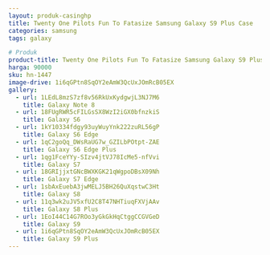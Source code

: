 ```yaml
---
layout: produk-casinghp
title: Twenty One Pilots Fun To Fatasize Samsung Galaxy S9 Plus Case
categories: samsung
tags: galaxy

# Produk
product-title: Twenty One Pilots Fun To Fatasize Samsung Galaxy S9 Plus Case
harga: 90000
sku: hn-1447
image-drive: 1i6qGPtn8SqOY2eAmW3QcUxJOmRcB05EX
gallery:
  - url: 1LEdL8mzS7zf8v56RkUxKydgwjL3NJ7M6
    title: Galaxy Note 8
  - url: 18FUgRWR5cFILGsSX8WzI2iGX0bfnzkiS
    title: Galaxy S6
  - url: 1kY10334fdgy93uyWuyYnk222zuRL56gP
    title: Galaxy S6 Edge
  - url: 1qC2goQq_DWsRaUG7w_GZILbPOtpt-ZAE
    title: Galaxy S6 Edge Plus
  - url: 1qg1FceYYy-SIzv4jtVJ78IcMe5-nfVvi
    title: Galaxy S7
  - url: 18GRIjjxtGNcBWXKGK21qWgpoDBsX09Nh
    title: Galaxy S7 Edge
  - url: 1sbAxEuebA3jwMELJ5BH26QuXqstwC3Ht
    title: Galaxy S8
  - url: 11q3wk2uJV5xfU2C8T47NHTiuqFXVjAAv
    title: Galaxy S8 Plus
  - url: 1EoI44C14G7ROo3yGkGkHqCtggCCGVGeD
    title: Galaxy S9
  - url: 1i6qGPtn8SqOY2eAmW3QcUxJOmRcB05EX
    title: Galaxy S9 Plus
---
```

